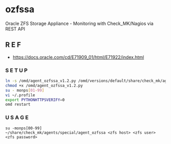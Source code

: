 # ozfssa
Oracle ZFS Storage Appliance - Monitoring with Check_MK/Nagios via REST API

## R E F
  - https://docs.oracle.com/cd/E71909_01/html/E71922/index.html

### S E T U P
```bash
ln -s /omd/agent_ozfssa_v1.2.py /omd/versions/default/share/check_mk/agents/special/agent_ozfssa
chmod +x /omd/agent_ozfssa_v1.2.py
su - monps[01-99]
vi ~/.profile
export PYTHONHTTPSVERIFY=0
omd restart
```

### U S A G E
```
su -monps[00-99]
~/share/check_mk/agents/special/agent_ozfssa <zfs host> <zfs user> <zfs password>
```
